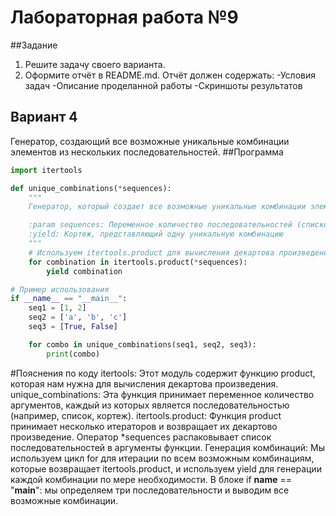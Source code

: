 # Лабораторная работа №9
##Задание
1. Решите задачу своего варианта.
2. Оформите отчёт в README.md. Отчёт должен содержать:
-Условия задач
-Описание проделанной работы
-Скриншоты результатов
## Вариант 4
Генератор, создающий все возможные уникальные комбинации элементов из нескольких последовательностей.
##Программа
``` py
import itertools

def unique_combinations(*sequences):
    """
    Генератор, который создает все возможные уникальные комбинации элементов из нескольких последовательностей.

    :param sequences: Переменное количество последовательностей (списков, кортежей и т.д.)
    :yield: Кортеж, представляющий одну уникальную комбинацию
    """
    # Используем itertools.product для вычисления декартова произведения
    for combination in itertools.product(*sequences):
        yield combination

# Пример использования
if __name__ == "__main__":
    seq1 = [1, 2]
    seq2 = ['a', 'b', 'c']
    seq3 = [True, False]

    for combo in unique_combinations(seq1, seq2, seq3):
        print(combo)
```
#Пояснения по коду
itertools: Этот модуль содержит функцию product, которая нам нужна для вычисления декартова произведения.
unique_combinations: Эта функция принимает переменное количество аргументов, каждый из которых является последовательностью (например, список, кортеж).
itertools.product: Функция product принимает несколько итераторов и возвращает их декартово произведение. Оператор *sequences распаковывает список последовательностей в аргументы функции.
Генерация комбинаций: Мы используем цикл for для итерации по всем возможным комбинациям, которые возвращает itertools.product, и используем yield для генерации каждой комбинации по мере необходимости.
В блоке if __name__ == "__main__": мы определяем три последовательности и выводим все возможные комбинации.
